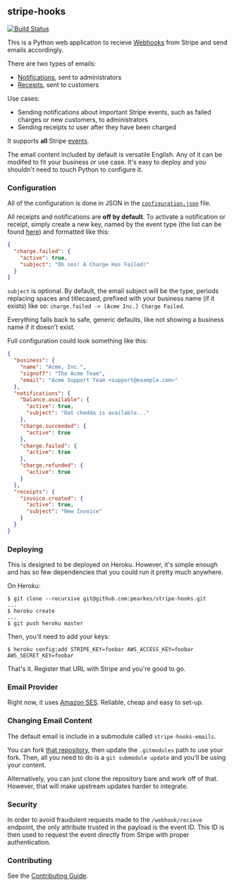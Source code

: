 ## stripe-hooks

[![Build Status](https://travis-ci.org/pearkes/stripe-hooks.png?branch=master)](https://travis-ci.org/pearkes/stripe-hooks)

This is a Python web application to recieve [Webhooks](https://stripe.com/docs/webhooks)
from Stripe and send emails accordingly.

There are two types of emails:

- [Notifications](notifications/), sent to administrators
- [Receipts](receipts/), sent to customers

Use cases:

- Sending notifications about important Stripe events, such as failed
charges or new customers, to administrators
- Sending receipts to user after they have been charged

It supports **all** Stripe [events](https://stripe.com/docs/api#event_types).

The email content included by default is versatile English. Any
of it can be modifed to fit your business or use case. It's easy to
deploy and you shouldn't need to touch Python to configure it.

### Configuration

All of the configuration is done in JSON in the [`configuration.json`](configuration.json)
file.

All receipts and notifications are **off by default**. To activate
a notification or receipt, simply create a new key, named by the
event type (the list can be found [here](https://stripe.com/docs/api#event_types))
and formatted like this:

```json
{
  "charge.failed": {
    "active": true,
    "subject": "Oh nos! A Charge Has Failed!"
  }
}
```

`subject` is optional. By default, the email subject will be the type,
periods replacing spaces and titlecased, prefixed with your
business name (if it exists) like so: `charge.failed -> [Acme Inc.] Charge Failed`.

Everything falls back to safe, generic defaults, like not showing a business name
if it doesn't exist.

Full configuration could look something like this:

```json
{
  "business": {
    "name": "Acme, Inc.",
    "signoff": "The Acme Team",
    "email": "Acme Support Team <support@example.com>"
  },
  "notifications": {
    "balance.available": {
      "active": true,
      "subject": "Dat chedda is available..."
    },
    "charge.succeeded": {
      "active": true
    },
    "charge.failed": {
      "active": true
    },
    "charge.refunded": {
      "active": true
    }
  },
  "receipts": {
    "invoice.created": {
      "active": true,
      "subject": "New Invoice"
    }
  }
}
```

### Deploying

This is designed to be deployed on Heroku. However, it's simple
enough and has so few dependencies that you could run it pretty
much anywhere.

On Heroku:

    $ git clone --recursive git@github.com:pearkes/stripe-hooks.git
    ...
    $ heroku create
    ...
    $ git push heroku master

Then, you'll need to add your keys:

    $ heroku config:add STRIPE_KEY=foobar AWS_ACCESS_KEY=foobar AWS_SECRET_KEY=foobar

That's it. Register that URL with Stripe and you're good to go.

### Email Provider

Right now, it uses [Amazon SES](http://aws.amazon.com/ses/). Reliable, cheap and
easy to set-up.

### Changing Email Content

The default email is include in a submodule called `stripe-hooks-emails`.

You can fork [that repository](https://github.com/pearkes/stripe-hooks-emails),
then update the `.gitmodules` path to use your fork. Then, all you need
to do is a `git submodule update` and you'll be using your content.

Alternatively, you can just clone the repository bare and work off of that.
However, that will make upstream updates harder to integrate.

### Security

In order to avoid fraudulent requests made to the `/webhook/recieve` endpoint,
the only attribute trusted in the payload is the event ID. This ID is then
used to request the event directly from Stripe with proper authentication.

### Contributing

See the [Contributing Guide](CONTRIBUTING.md).
